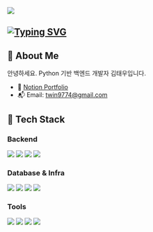 <!-- Header 배너 -->
<img src="https://capsule-render.vercel.app/api?type=waving&color=E9F5DB&height=150&section=header" />

<!-- 타이핑 애니메이션 -->
<div>

## [![Typing SVG](https://readme-typing-svg.demolab.com?font=Bagel+Fat+One&size=32&pause=1000&color=87CEEB&width=435&lines=HELLO+I'm+Tae+Woo+Kim)](https://git.io/typing-svg)

</div>


## 👋 About Me

안녕하세요. Python 기반 백엔드 개발자 김태우입니다.  
- 📝 [Notion Portfolio](https://www.notion.so/22302f7b1a0580a1b35ac021ff4459e0)
- 📬 Email: twin9774@gmail.com


## 🚀 Tech Stack

### Backend
<p>
  <img src="https://img.shields.io/badge/Python-3776AB?style=for-the-badge&logo=python&logoColor=white"/>
  <img src="https://img.shields.io/badge/FastAPI-009688?style=for-the-badge&logo=fastapi&logoColor=white"/>
  <img src="https://img.shields.io/badge/Django-092E20?style=for-the-badge&logo=django&logoColor=white"/>
  <img src="https://img.shields.io/badge/Pytest-0A9EDC?style=for-the-badge&logo=pytest&logoColor=white"/>
</p>

### Database & Infra
<p>
  <img src="https://img.shields.io/badge/MySQL-4479A1?style=for-the-badge&logo=mysql&logoColor=white"/>
  <img src="https://img.shields.io/badge/Redis-DC382D?style=for-the-badge&logo=redis&logoColor=white"/>
  <img src="https://img.shields.io/badge/Docker-2496ED?style=for-the-badge&logo=docker&logoColor=white"/>
  <img src="https://img.shields.io/badge/AWS-232F3E?style=for-the-badge&logo=amazonaws&logoColor=white"/>
</p>

### Tools
<p>
  <img src="https://img.shields.io/badge/Git-F05032?style=for-the-badge&logo=git&logoColor=white"/>
  <img src="https://img.shields.io/badge/GitHub-181717?style=for-the-badge&logo=github&logoColor=white"/>
  <img src="https://img.shields.io/badge/Notion-000000?style=for-the-badge&logo=notion&logoColor=white"/>
  <img src="https://img.shields.io/badge/Slack-4A154B?style=for-the-badge&logo=slack&logoColor=white"/>
</p>

